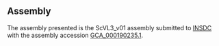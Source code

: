 

Assembly
--------

The assembly presented is the ScVL3\_v01 assembly submitted to
[INSDC](http://www.insdc.org) with the assembly accession
[GCA\_000190235.1](http://www.ebi.ac.uk/ena/data/view/GCA_000190235.1).
